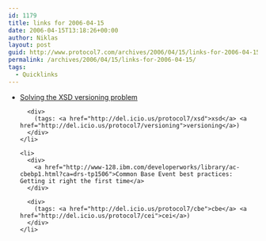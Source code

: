 ```yaml
---
id: 1179
title: links for 2006-04-15
date: 2006-04-15T13:18:26+00:00
author: Niklas
layout: post
guid: http://www.protocol7.com/archives/2006/04/15/links-for-2006-04-15/
permalink: /archives/2006/04/15/links-for-2006-04-15/
tags:
  - Quicklinks
---
```

<div class='microid-9f1a64643e55812f527a5819d6aa186ab55e32f0'>
  <ul>
    <li>
      <div>
        <a href="http://pluralsight.com/blogs/tewald/archive/2006/04/14/21733.aspx">Solving the XSD versioning problem</a>
      </div>
      
      <div>
        (tags: <a href="http://del.icio.us/protocol7/xsd">xsd</a> <a href="http://del.icio.us/protocol7/versioning">versioning</a>)
      </div>
    </li>
    
    <li>
      <div>
        <a href="http://www-128.ibm.com/developerworks/library/ac-cbebp1.html?ca=drs-tp1506">Common Base Event best practices: Getting it right the first time</a>
      </div>
      
      <div>
        (tags: <a href="http://del.icio.us/protocol7/cbe">cbe</a> <a href="http://del.icio.us/protocol7/cei">cei</a>)
      </div>
    </li>
  </ul>
</div>